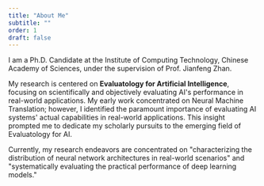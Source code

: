 ```yaml
---
title: "About Me"
subtitle: ""
order: 1
draft: false
---
```


I am a Ph.D. Candidate at the Institute of Computing Technology, Chinese Academy of Sciences, under the supervision of Prof. Jianfeng Zhan.

My research is centered on **Evaluatology for Artificial Intelligence**, focusing on scientifically and objectively evaluating AI's performance in real-world applications. My early work concentrated on Neural Machine Translation; however, I identified the paramount importance of evaluating AI systems' actual capabilities in real-world applications. This insight prompted me to dedicate my scholarly pursuits to the emerging field of Evaluatology for AI.

Currently, my research endeavors are concentrated on "characterizing the distribution of neural network architectures in real-world scenarios" and "systematically evaluating the practical performance of deep learning models."